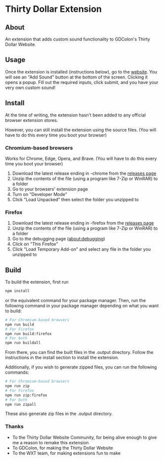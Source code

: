 # Thirty Dollar Extension

## About
An extension that adds custom sound functionality to GDColon's Thirty Dollar Website.

## Usage
Once the extension is installed (instructions below), go to the [website](https://thirtydollar.website). You will see an "Add Sound" button at the bottom of the screen. Clicking it opens a popup. Fill out the required inputs, click submit, and you have your very own custom sound!

## Install
At the time of writing, the extension hasn't been added to any official browser extension stores.

However, you can still install the extension using the source files.
(You will have to do this every time you boot your browser)

### Chromium-based browsers
Works for Chrome, Edge, Opera, and Brave.
(You will have to do this every time you boot your browser)

1. Download the latest release ending in -chrome from the [releases page](https://github.com/aguywhosaguy/thirtyDollarExtension/releases/)
2. Unzip the contents of the file (using a program like 7-Zip or WinRAR) to a folder
3. Go to your browsers' extension page
4. Turn on "Developer Mode"
5. Click "Load Unpacked" then select the folder you unzipped to

### Firefox
1. Download the latest release ending in -firefox from the [releases page](https://github.com/aguywhosaguy/thirtyDollarExtension/releases/)
2. Unzip the contents of the file (using a program like 7-Zip or WinRAR) to a folder
3. Go to the debugging page ([about:debugging](about:debugging))
4. Click on "This Firefox"
5. Click "Load Temporary Add-on" and select any file in the folder you unzipped to

## Build
To build the extension, first run
```bash
npm install
```
or the equivalent command for your package manager.
Then, run the following command in your package manager depending on what you want to build:
```bash
# For Chromium-based browsers
npm run build
# For Firefox
npm run build:firefox
# For both
npm run buildall
```
From there, you can find the built files in the .output directory. Follow the instructions in the install section to install the extension.

Additionally, if you wish to generate zipped files, you can run the following commands:
```bash
# For Chromium-based browsers
npm run zip
# For Firefox
npm run zip:firefox
# For both
npm run zipall
```
These also generate zip files in the .output directory.

### Thanks
- To the Thirty Dollar Website Community, for being alive enough to give me a reason to remake this extension
- To GDColon, for making the Thirty Dollar Website
- To the WXT team, for making extensions fun to make
